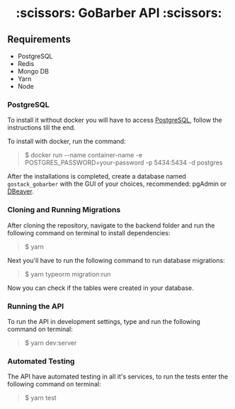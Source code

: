  <center><h1>:scissors: GoBarber API :scissors:</h1></center>

## Requirements

- PostgreSQL
- Redis
- Mongo DB
- Yarn
- Node

### PostgreSQL

To install it without docker you will have to access [PostgreSQL](https://www.postgresql.org/), follow the instructions till the end.

To install with docker, run the command:

> $ docker run --name container-name -e POSTGRES_PASSWORD=your-password -p 5434:5434 -d postgres

After the installations is completed, create a database named `gostack_gobarber` with the GUI of your choices, recommended: pgAdmin or [DBeaver](https://dbeaver.io/).

### Cloning and Running Migrations

After cloning the repository, navigate to the backend folder and run the following command on terminal to install dependencies:

> $ yarn

Next you'll have to run the following command to run database migrations:

> $ yarn typeorm migration:run

Now you can check if the tables were created in your database.

### Running the API

To run the API in development settings, type and run the following command on terminal:

> $ yarn dev:server

### Automated Testing

The API have automated testing in all it's services, to run the tests enter the following command on terminal:

> $ yarn test
